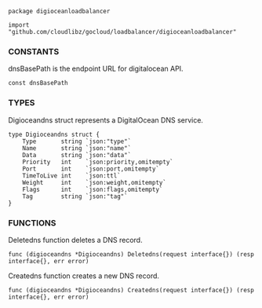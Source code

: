 ```
package digioceanloadbalancer

import "github.com/cloudlibz/gocloud/loadbalancer/digioceanloadbalancer"
```

### CONSTANTS

dnsBasePath is the endpoint URL for digitalocean API.
```
const dnsBasePath
```

### TYPES

Digioceandns struct represents a DigitalOcean DNS service.
```
type Digioceandns struct {
	Type       string `json:"type"`
	Name       string `json:"name"`
	Data       string `json:"data"`
	Priority   int    `json:priority,omitempty`
	Port       int    `json:port,omitempty`
	TimeToLive int    `json:ttl`
	Weight     int    `json:weight,omitempty`
	Flags      int    `json:flags,omitempty`
	Tag        string `json:"tag"`
}
```

### FUNCTIONS

Deletedns function deletes a DNS record.
```
func (digioceandns *Digioceandns) Deletedns(request interface{}) (resp interface{}, err error)
```

Createdns function creates a new DNS record.
```
func (digioceandns *Digioceandns) Createdns(request interface{}) (resp interface{}, err error)
```
